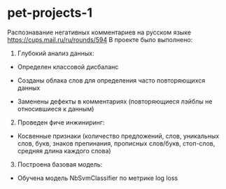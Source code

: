# pet-projects-1

Распознавание негативных комментариев на русском языке
https://cups.mail.ru/ru/rounds/594
В проекте было выполнено:
1. Глубокий анализ данных:

* Определен классовой дисбаланс

* Созданы облака слов для определения часто повторяющихся данных

* Заменены дефекты в комментариях (повторяющиеся лэйблы не относившиеся к данным)

2. Проведен фиче инжиниринг:

* Косвенные признаки (количество предложений, слов, уникальных слов, букв, знаков препинания, прописных слов/букв, стоп-слов, средняя длина каждого слова)

3. Построена базовая модель:

* Обучена модель NbSvmClassifier по метрике log loss

